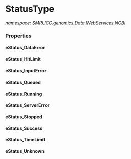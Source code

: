 ﻿# StatusType
_namespace: [SMRUCC.genomics.Data.WebServices.NCBI](./index.md)_






### Properties

#### eStatus_DataError

#### eStatus_HitLimit

#### eStatus_InputError

#### eStatus_Queued

#### eStatus_Running

#### eStatus_ServerError

#### eStatus_Stopped

#### eStatus_Success

#### eStatus_TimeLimit

#### eStatus_Unknown

